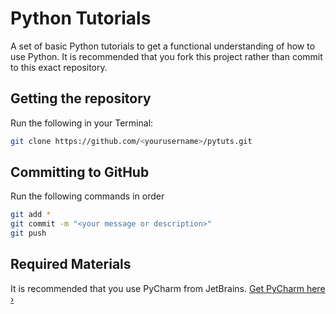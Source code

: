 # Python Tutorials
A set of basic Python tutorials to get a functional understanding of how to use Python. It is recommended that you fork this project rather than commit to this exact repository.

## Getting the repository
Run the following in your Terminal:
```bash
git clone https://github.com/<yourusername>/pytuts.git
```

## Committing to GitHub
Run the following commands in order
```bash
git add *
git commit -m "<your message or description>"
git push
```

## Required Materials
It is recommended that you use PyCharm from JetBrains.
[Get PyCharm here &rsaquo;](https://www.jetbrains.com/pycharm/)